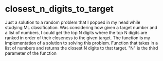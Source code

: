 # closest_n_digits_to_target
Just a solution to a random problem that I popped in my head while studying ML classification. 
Was considering how given a target number and a list of numbers, I could get the top N digits where the top N digits are ranked in order of their closeness to the given target.
The function is my implementation of a solution to solving this problem.
Function that takes in a list of numbers and returns the closest N digits to that target. "N" is the third parameter of the function

